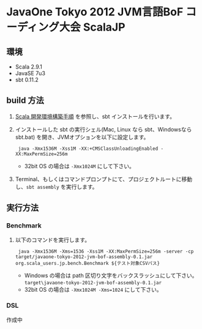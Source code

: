 JavaOne Tokyo 2012 JVM言語BoF コーディング大会 ScalaJP
======================================================

環境
-----------------------

- Scala 2.9.1
- JavaSE 7u3
- sbt 0.11.2

build 方法
-----------------------

1. [Scala 開発環境構築手順](https://github.com/scalajp/scalajp.github.com/wiki/scala-develop-environment "Scala 開発環境構築手順") 
   を参照し、sbt インストールを行います。
1. インストールした sbt の実行シェル(Mac, Linux なら sbt、Windowsなら sbt.bat) を開き、JVMオプションを以下に設定します。

        java -Xmx1536M -Xss1M -XX:+CMSClassUnloadingEnabled -XX:MaxPermSize=256m

    - 32bit OS の場合は `-Xmx1024M` にして下さい。

1. Terminal、もしくはコマンドプロンプトにて、プロジェクトルートに移動し、`sbt assembly` を実行します。

実行方法
-----------------------

### Benchmark

1. 以下のコマンドを実行します。

        java -Xmx1536M -Xms=1536 -Xss1M -XX:MaxPermSize=256m -server -cp target/javaone-tokyo-2012-jvm-bof-assembly-0.1.jar org.scala_users.jp.bench.Benchmark ${テスト対象CSVパス}

    - Windows の場合は path 区切り文字をバックスラッシュにして下さい。 `target\javaone-tokyo-2012-jvm-bof-assembly-0.1.jar`
    - 32bit OS の場合は `-Xmx1024M -Xms=1024` にして下さい。

### DSL

作成中

